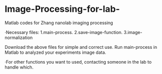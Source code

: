 # Image-Processing-for-lab-
Matlab codes for Zhang nanolab imaging processing

·Necessary files:
1.main-process. 
2.save-image-function. 
3.image-normalization 

Download the above files for simple and correct use. 
Run main-process in Matlab to analyzed your experiments image data. 

·For other functions you want to used, contacting someone in the lab to handle which.
